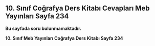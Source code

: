 ## 10. Sınıf Coğrafya Ders Kitabı Cevapları Meb Yayınları Sayfa 234

**Bu sayfada soru bulunmamaktadır.**

**10. Sınıf Meb Yayınları Coğrafya Ders Kitabı Sayfa 234**